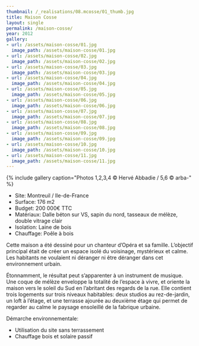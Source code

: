 ```yaml
---
thumbnail: /_realisations/08.mcosse/01_thumb.jpg
title: Maison Cosse
layout: single
permalink: /maison-cosse/
year: 2012
gallery:
- url: /assets/maison-cosse/01.jpg
  image_path: /assets/maison-cosse/01.jpg
- url: /assets/maison-cosse/02.jpg
  image_path: /assets/maison-cosse/02.jpg
- url: /assets/maison-cosse/03.jpg
  image_path: /assets/maison-cosse/03.jpg
- url: /assets/maison-cosse/04.jpg
  image_path: /assets/maison-cosse/04.jpg
- url: /assets/maison-cosse/05.jpg
  image_path: /assets/maison-cosse/05.jpg
- url: /assets/maison-cosse/06.jpg
  image_path: /assets/maison-cosse/06.jpg
- url: /assets/maison-cosse/07.jpg
  image_path: /assets/maison-cosse/07.jpg
- url: /assets/maison-cosse/08.jpg
  image_path: /assets/maison-cosse/08.jpg
- url: /assets/maison-cosse/09.jpg
  image_path: /assets/maison-cosse/09.jpg
- url: /assets/maison-cosse/10.jpg
  image_path: /assets/maison-cosse/10.jpg
- url: /assets/maison-cosse/11.jpg
  image_path: /assets/maison-cosse/11.jpg
---
```



{% include gallery caption="Photos 1,2,3,4 © Hervé Abbadie / 5,6 © arba-" %}

  * Site: Montreuil / Ile-de-France
  * Surface: 176 m2
  * Budget: 200 000€ TTC
  * Matériaux: Dalle béton sur VS, sapin du nord, tasseaux de mélèze, double vitrage clair
  * Isolation: Laine de bois
  * Chauffage: Poêle à bois

Cette maison a été dessiné pour un chanteur d’Opéra et sa famille. L’objectif principal était de créer un espace isolé du voisinage, mystérieux et calme. Les habitants ne voulaient ni déranger ni être déranger dans cet environnement urbain.

Étonnamment, le	résultat peut s’apparenter à un instrument de musique.
Une coque de mélèze enveloppe la totalité de l’espace à vivre, et oriente la maison vers le soleil du Sud en l’abritant des regards de la rue.
Elle contient trois logements sur trois niveaux habitables: deux studios au rez-de-jardin, un loft à l’étage, et une terrasse ajourée au deuxième étage qui permet de regarder au calme le paysage ensoleillé de la fabrique urbaine.

Démarche environnementale:
  * Utilisation du site sans terrassement 
  * Chauffage bois et solaire passif
